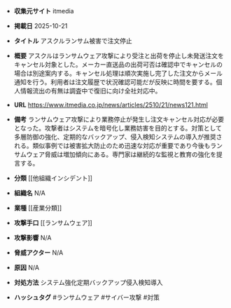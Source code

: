 - **収集元サイト**
itmedia

- **掲載日**
2025-10-21

- **タイトル**
アスクルランサム被害で注文停止

- **概要**
アスクルはランサムウェア攻撃により受注と出荷を停止し未発送注文をキャンセル対象とした。メーカー直送品の出荷可否は確認中でキャンセルの場合は別途案内する。キャンセル処理は順次実施し完了した注文からメール通知を行う。利用者は注文履歴で状況確認可能だが反映に時間を要する。個人情報流出の有無は調査中で復旧に向け全社対応中。

- **URL**
https://www.itmedia.co.jp/news/articles/2510/21/news121.html

- **備考**
ランサムウェア攻撃により業務停止が発生し注文キャンセル対応が必要となった。攻撃者はシステムを暗号化し業務妨害を目的とする。対策として多層防御の強化、定期的なバックアップ、侵入検知システムの導入が推奨される。類似事例では被害拡大防止のため迅速な対応が重要であり今後もランサムウェア脅威は増加傾向にある。専門家は継続的な監視と教育の強化を提言する。

- **分類**
[[他組織インシデント]]

- **組織名**
N/A

- **業種**
[[産業分類]]

- **攻撃手口**
[[ランサムウェア]]

- **攻撃影響**
N/A

- **脅威アクター**
N/A

- **原因**
N/A

- **対処方法**
システム強化定期バックアップ侵入検知導入

- **ハッシュタグ**
#ランサムウェア #サイバー攻撃 #対策
